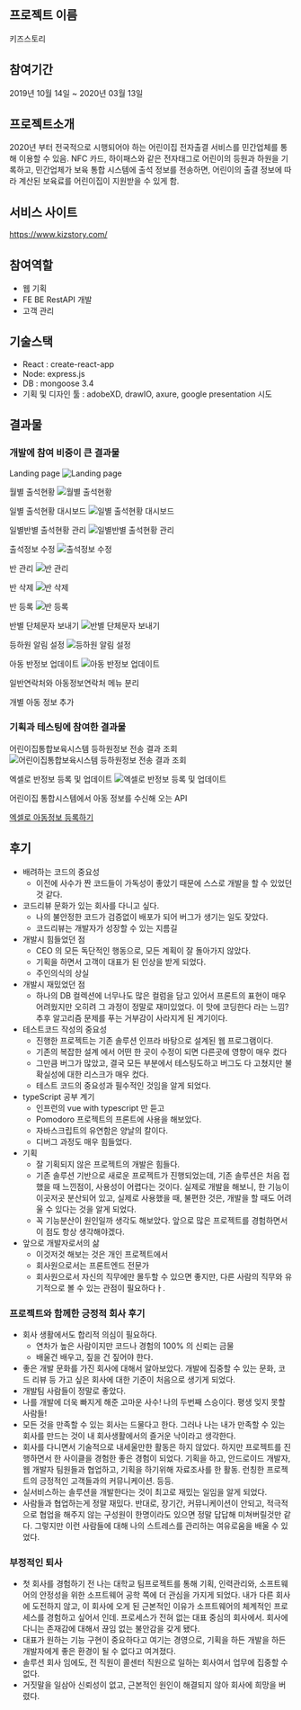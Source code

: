 ## 프로젝트 이름
키즈스토리

## 참여기간
2019년 10월 14일 ~ 2020년 03월 13일

## 프로젝트소개
2020년 부터 전국적으로 시행되어야 하는 어린이집 전자출결 서비스를 민간업체를 통해 이용할 수 있음.
NFC 카드, 하이패스와 같은 전자태그로 어린이의 등원과 하원을 기록하고, 민간업체가 보육 통합 시스템에 출석 정보를 전송하면, 어린이의 출결 정보에 따라 계산된 보육료를 어린이집이 지원받을 수 있게 함.

## 서비스 사이트
https://www.kizstory.com/

## 참여역할
- 웹 기획
- FE BE RestAPI 개발
- 고객 관리

## 기술스택
- React : create-react-app
- Node: express.js
- DB : mongoose 3.4
- 기획 및 디자인 툴 : adobeXD, drawIO, axure, google presentation 시도 

## 결과물
### 개발에 참여 비중이 큰 결과물

Landing page
![Landing page](/img/kizstory/kizstory_main.png)

월별 출석현황
![월별 출석현황](/img/kizstory/kizstory_month.png)

일별 출석현황 대시보드
![일별 출석현황 대시보드](/img/kizstory/kizstory_day_board.png)

일별반별 출석현황 관리
![일별반별 출석현황 관리](/img/kizstory/kizstory_day_manage.png)

출석정보 수정
![출석정보 수정](/img/kizstory/kizstory_day_select.png)

반 관리
![반 관리](/img/kizstory/kizstory_class_manage.png)

반 삭제
![반 삭제](/img/kizstory/kizstory_class_delete.png)

반 등록
![반 등록](/img/kizstory/kizstory_class_add.png)

반별 단체문자 보내기
![반별 단체문자 보내기](/img/kizstory/kizstory_send_by_class.png)

등하원 알림 설정
![등하원 알림 설정](/img/kizstory/kizstory_attendance_alarm_manage.png)

아동 반정보 업데이트
![아동 반정보 업데이트](/img/kizstory/kizstory_kiz_class_update.png)

일반연락처와 아동정보연락처 메뉴 분리

개별 아동 정보 추가


### 기획과 테스팅에 참여한 결과물
어린이집통합보육시스템 등하원정보 전송 결과 조회
![어린이집통합보육시스템 등하원정보 전송 결과 조회](/img/kizstory/kizstory_post_results.png)

엑셀로 반정보 등록 및 업데이트
![엑셀로 반정보 등록 및 업데이트](/img/kizstory/kizstory_add_class_by_excel.png)

어린이집 통합시스템에서 아동 정보를 수신해 오는 API

[엑셀로 아동정보 등록하기](https://www.youtube.com/watch?v=79ZqtNKEL14)

## 후기
- 배려하는 코드의 중요성
  - 이전에 사수가 짠 코드들이 가독성이 좋았기 때문에 스스로 개발을 할 수 있었던 것 같다.
- 코드리뷰 문화가 있는 회사를 다니고 싶다.
  - 나의 불안정한 코드가 검증없이 배포가 되어 버그가 생기는 일도 잦았다. 
  - 코드리뷰는 개발자가 성장할 수 있는 지름길
- 개발시 힘들었던 점
  - CEO 의 모든 독단적인 행동으로, 모든 계획이 잘 돌아가지 않았다. 
  - 기획을 하면서 고객이 대표가 된 인상을 받게 되었다.
  - 주인의식의 상실
- 개발시 재밌었던 점
  - 하나의 DB 컬렉션에 너무나도 많은 컬럼을 담고 있어서 프론트의 표현이 매우 어려웠지만
  오히려 그 과정이 정말로 재미있었다. 이 맛에 코딩한다 라는 느낌? 추후 알고리즘 문제를 푸는 거부감이 사라지게 된 계기이다.
- 테스트코드 작성의 중요성
  - 진행한 프로젝트는 기존 솔루션 인프라 바탕으로 설계된 웹 프로그램이다.
  - 기존의 복잡한 설계 에서 어떤 한 곳이 수정이 되면 다른곳에 영향이 매우 컸다
  - 그만큼 버그가 많았고, 결국 모든 부분에서 테스팅도하고 버그도 다 고쳤지만 불확실성에 대한 리스크가 매우 컸다.
  - 테스트 코드의 중요성과 필수적인 것임을 알게 되었다.
- typeScript 공부 계기
  - 인프런의 vue with typescript 만 듣고
  - Pomodoro 프로젝트의 프론트에 사용을 해보았다. 
  - 자바스크립트의 유연함은 양날의 칼이다.
  - 디버그 과정도 매우 힘들었다. 
- 기획
    - 잘 기획되지 않은 프로젝트의 개발은 힘들다.
    - 기존 솔루션 기반으로 새로운 프로젝트가 진행되었는데, 기존 솔루션은 처음 접했을 때 느낀점이, 사용성이 어렵다는 것이다. 
    실제로 개발을 해보니, 한 기능이 이곳저곳 분산되어 있고, 실제로 사용했을 때, 불편한 것은, 개발을 할 때도 어려울 수 있다는 것을 알게 되었다. 
    - 꼭 기능분산이 원인일까 생각도 해보았다. 앞으로 많은 프로젝트를 경험하면서 이 점도 항상 생각해야겠다.
- 앞으로 개발자로서의 삶
    - 이것저것 해보는 것은 개인 프로젝트에서
    - 회사원으로서는 프론트엔드 전문가
    - 회사원으로서 자신의 직무에만 몰두할 수 있으면 좋지만, 다른 사람의 직무와 유기적으로 볼 수 있는 관점이 필요하다ㅏ.

### 프로젝트와 함께한 긍정적 회사 후기
- 회사 생활에서도 합리적 의심이 필요하다.
  - 연차가 높은 사람이지만 코드나 경험의 100% 의 신뢰는 금물
  - 배울건 배우고, 짚을 건 짚어야 한다.
- 좋은 개발 문화를 가진 회사에 대해서 알아보았다. 개발에 집중할 수 있는 문화, 코드 리뷰 등 가고 싶은 회사에 대한 기준이 처음으로 생기게 되었다.
- 개발팀 사람들이 정말로 좋았다. 
- 나를 개발에 더욱 빠지게 해준 고마운 사수! 나의 두번째 스승이다. 평생 잊지 못할 사람들!
- 모든 것을 만족할 수 있는 회사는 드물다고 한다. 그러나 나는 내가 만족할 수 있는 회사를 만드는 것이 내 회사생활에서의 즐거운 낙이라고 생각한다. 
- 회사를 다니면서 기술적으로 내세울만한 활동은 하지 않았다. 
하지만 프로젝트를 진행하면서 한 사이클을 경험한 좋은 경험이 되었다.
기획을 하고, 안드로이드 개발자, 웹 개발자 팀원들과 협업하고, 기획을 하기위해 자료조사를 한 활동. 런칭한 프로젝트의 긍정적인 고객들과의 커뮤니케이션.
등등.
- 실서비스하는 솔루션을 개발한다는 것이 최고로 재밌는 일임을 알게 되었다.
- 사람들과 협업하는게 정말 재밌다. 
반대로, 장기간, 커뮤니케이션이 안되고, 적극적으로 협업을 해주지 않는 구성원이 한명이라도 있으면 정말 답답해 미쳐버릴것만 같다. 
그렇지만 이런 사람들에 대해 나의 스트레스를 관리하는 여유로움을 배울 수 있었다.

### 부정적인 퇴사
- 첫 회사를 경험하기 전 나는 대학교 팀프로젝트를 통해 기획, 인력관리와, 소프트웨어의 안정성을 위한 소프트웨어 공학 쪽에 더 관심을 가지게 되었다.
내가 다른 회사에 도전하지 않고, 이 회사에 오게 된 근본적인 이유가 소프트웨어의 체계적인 프로세스를 경험하고 싶어서 인데.
프로세스가 전혀 없는 대표 중심의 회사에서. 회사에 다니는 존재감에 대해서 끊임 없는 불안감을 갖게 됐다.
- 대표가 원하는 기능 구현이 중요하다고 여기는 경영으로, 기획을 하든 개발을 하든 개발자에게 좋은 환경이 될 수 없다고 여겨졌다. 
- 솔루션 회사 임에도, 전 직원이 콜센터 직원으로 일하는 회사여서 업무에 집중할 수 없다.
- 거짓말을 일삼아 신뢰성이 없고,  근본적인 원인이 해결되지 않아 회사에 희망을 버렸다. 




